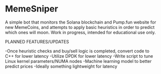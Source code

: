 # MemeSniper
A simple bot that monitors the Solana blockchain and Pump.fun website for new MemeCoins, and attempts to apply basic heuristics in order to predict which ones will moon. Work in progress, intended for educational use only. 

PLANNED FEATURES/UPDATES

-Once heuristic checks and buy/sell logic is completed, convert code to C++ for lower latency
-Utilize DPDK for lower latency
-Write script to tune Linux kernel parameters/NUMA nodes
-Machine learning model to better predict prices
  -Ideally something lightweight for latency
